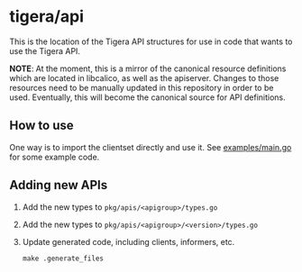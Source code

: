 # tigera/api

This is the location of the Tigera API structures for use in code that wants to use the Tigera API.

**NOTE**: At the moment, this is a mirror of the canonical resource definitions which are located in libcalico, as well as
the apiserver. Changes to those resources need to be manually updated in this repository in order to be used. Eventually,
this will become the canonical source for API definitions.

## How to use

One way is to import the clientset directly and use it. See [examples/main.go](examples/main.go) for some example code.

## Adding new APIs

1. Add the new types to `pkg/apis/<apigroup>/types.go`

1. Add the new types to `pkg/apis/<apigroup>/<version>/types.go`

1. Update generated code, including clients, informers, etc.

   ```
   make .generate_files
   ```
